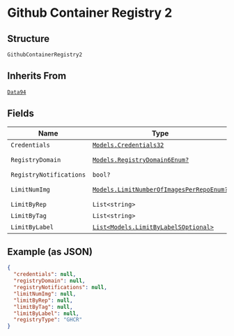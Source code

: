 
# Github Container Registry 2

## Structure

`GithubContainerRegistry2`

## Inherits From

[`Data94`](../../doc/models/data-94.md)

## Fields

| Name | Type | Tags | Description |
|  --- | --- | --- | --- |
| `Credentials` | [`Models.Credentials32`](../../doc/models/credentials-32.md) | Optional | - |
| `RegistryDomain` | [`Models.RegistryDomain6Enum?`](../../doc/models/registry-domain-6-enum.md) | Optional | **Default**: `RegistryDomain6Enum.Enum_ghcrio` |
| `RegistryNotifications` | `bool?` | Optional | - |
| `LimitNumImg` | [`Models.LimitNumberOfImagesPerRepoEnum?`](../../doc/models/limit-number-of-images-per-repo-enum.md) | Optional | **Default**: `LimitNumberOfImagesPerRepoEnum.Enum_5` |
| `LimitByRep` | `List<string>` | Optional | - |
| `LimitByTag` | `List<string>` | Optional | - |
| `LimitByLabel` | [`List<Models.LimitByLabelSOptional>`](../../doc/models/limit-by-label-s-optional.md) | Optional | - |

## Example (as JSON)

```json
{
  "credentials": null,
  "registryDomain": null,
  "registryNotifications": null,
  "limitNumImg": null,
  "limitByRep": null,
  "limitByTag": null,
  "limitByLabel": null,
  "registryType": "GHCR"
}
```

